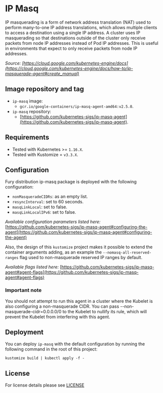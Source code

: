 # IP Masq

IP masquerading is a form of network address translation (NAT) used to perform many-to-one IP address translations,
which allows multiple clients to access a destination using a single IP address. A cluster uses IP masquerading so
that destinations outside of the cluster only receive packets from node IP addresses instead of Pod IP addresses.
This is useful in environments that expect to only receive packets from node IP addresses.

*Source: [https://cloud.google.com/kubernetes-engine/docs](https://cloud.google.com/kubernetes-engine/docs/how-to/ip-masquerade-agent#create_manual)*


## Image repository and tag

- `ip-masq` image:
  - `gcr.io/google-containers/ip-masq-agent-amd64:v2.5.0`.
- `ip-masq` repository:
  - [https://github.com/kubernetes-sigs/ip-masq-agent](https://github.com/kubernetes-sigs/ip-masq-agent).

## Requirements

- Tested with Kubernetes >= `1.16.X`.
- Tested with Kustomize = `v3.3.X`.

## Configuration

Fury distribution ip-masq package is deployed with the following configuration:
- `nonMasqueradeCIDRs`: as an empty list.
- `resyncInterval`: set to 60 seconds.
- `masqLinkLocal`: set to false.
- `masqLinkLocalIPv6`: set to false.

*Available configuration parameters listed here:*
[https://github.com/kubernetes-sigs/ip-masq-agent#configuring-the-agent](https://github.com/kubernetes-sigs/ip-masq-agent#configuring-the-agent)

Also, the design of this `kustomize` project makes it possible to extend the container arguments adding, as an example
the `--nomasq-all-reserved-ranges` flag used to non-masquerade reserved IP ranges by default.

*Available flags listed here:*
[https://github.com/kubernetes-sigs/ip-masq-agent#agent-flags](https://github.com/kubernetes-sigs/ip-masq-agent#agent-flags)

### Important note

You should not attempt to run this agent in a cluster where the Kubelet is also configuring a non-masquerade CIDR.
You can pass --non-masquerade-cidr=0.0.0.0/0 to the Kubelet to nullify its rule, which will prevent the Kubelet from
interfering with this agent.

## Deployment

You can deploy `ip-masq` with the default configuration by running the following command in the root of this project:

```shell
kustomize build | kubectl apply -f -
```

## License

For license details please see [LICENSE](./../../LICENSE)
